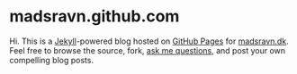 # madsravn.github.com

Hi. This is a [Jekyll](http://github.com/mojombo/jekyll)-powered blog hosted
on [GitHub Pages](http://pages.github.com/) for
[madsravn.dk](http://madsravn.dk). Feel free to browse the source, fork,
[ask me questions](http://twitter.com/ravnmads), and post your own compelling
blog posts.

